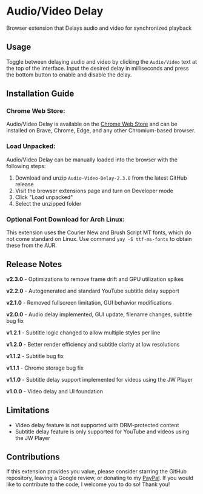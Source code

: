 # Audio/Video Delay

Browser extension that Delays audio and video for synchronized playback

## Usage
Toggle between delaying audio and video by clicking the `Audio/Video` text at the top of the interface. Input the desired delay in milliseconds and press the bottom button to enable and disable the delay.

## Installation Guide

### Chrome Web Store:
Audio/Video Delay is available on the [Chrome Web Store](https://chromewebstore.google.com/detail/audiovideo-delay/oefgkbcfnbncpbociajoehcnnmmipjmo) and can be installed on Brave, Chrome, Edge, and any other Chromium-based browser.

### Load Unpacked:
Audio/Video Delay can be manually loaded into the browser with the following steps:
1. Download and unzip `Audio-Video-Delay-2.3.0` from the latest GitHub release
2. Visit the browser extensions page and turn on Developer mode
3. Click "Load unpacked"
4. Select the unzipped folder

### Optional Font Download for Arch Linux:
This extension uses the Courier New and Brush Script MT fonts, which do not come standard on Linux. Use command `yay -S ttf-ms-fonts` to obtain these from the AUR.

## Release Notes

**v2.3.0** - Optimizations to remove frame drift and GPU utilization spikes

**v2.2.0** - Autogenerated and standard YouTube subtitle delay support

**v2.1.0** - Removed fullscreen limitation, GUI behavior modifications

**v2.0.0** - Audio delay implemented, GUI update, filename changes, subtitle bug fix

**v1.2.1** - Subtitle logic changed to allow multiple styles per line

**v1.2.0** - Better render efficiency and subtitle clarity at low resolutions

**v1.1.2** - Subtitle bug fix

**v1.1.1** - Chrome storage bug fix

**v1.1.0** - Subtitle delay support implemented for videos using the JW Player

**v1.0.0** - Video delay and UI foundation

## Limitations

- Video delay feature is not supported with DRM-protected content
- Subtitle delay feature is only supported for YouTube and videos using the JW Player

## Contributions

If this extension provides you value, please consider starring the GitHub repository, leaving a Google review, or donating to my [PayPal](https://paypal.me/paypalcpb). If you would like to contribute to the code, I welcome you to do so! Thank you!
